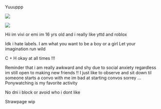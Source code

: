Yuuuppp

![](https://file.garden/ZoDPf45LLl_qpQ-e/shime22.png?v=1737791950097)

![](https://komarev.com/ghpvc/?username=girlsrituals&color=green&style=flat&label=freaks)

Hii im vivi or emi im 16 yrs old and i really like yttd and roblox 

Idk i hate labels. I am what you want to be a boy or a girl Let your imagination run wild 

C + H okay at all times !!!

Reminder that i am really awkward and shy due to social anxiety regardless im still open to making new friends !! I just like to observe and sit down til someone starts a convo with me im bad at starting convos sorrey ... Ponywatching is my favorite activity

No dni i block or avoid who i dont like

Strawpage wip
